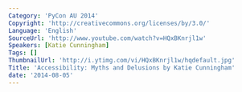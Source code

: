 ```yaml
---
Category: 'PyCon AU 2014'
Copyright: 'http://creativecommons.org/licenses/by/3.0/'
Language: 'English'
SourceUrl: 'http://www.youtube.com/watch?v=HQxBKnrjl1w'
Speakers: [Katie Cunningham]
Tags: []
ThumbnailUrl: 'http://i.ytimg.com/vi/HQxBKnrjl1w/hqdefault.jpg'
Title: 'Accessibility: Myths and Delusions by Katie Cunningham'
date: '2014-08-05'
---
```

